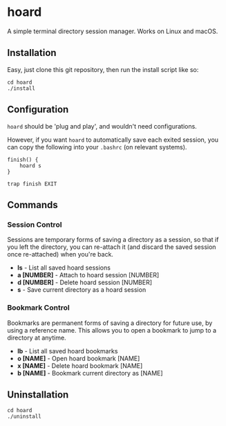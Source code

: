 # hoard

A simple terminal directory session manager. Works on Linux and macOS.

## Installation
Easy, just clone this git repository, then run the install script like so:
```
cd hoard
./install
```

## Configuration
`hoard` should be 'plug and play', and wouldn't need configurations.

However, if you want `hoard` to automatically save each exited session, you can copy the following into your `.bashrc` (on relevant systems).

```
finish() {
    hoard s
}

trap finish EXIT
```

## Commands
### Session Control
Sessions are temporary forms of saving a directory as a session, so that if you left the directory, you can re-attach it (and discard the saved session once re-attached) when you're back.

- **ls** - List all saved hoard sessions
- **a [NUMBER]** - Attach to hoard session [NUMBER]
- **d [NUMBER]** - Delete hoard session [NUMBER]
- **s** - Save current directory as a hoard session

### Bookmark Control
Bookmarks are permanent forms of saving a directory for future use, by using a reference name. This allows you to open a bookmark to jump to a directory at anytime.

- **lb** - List all saved hoard bookmarks
- **o [NAME]** - Open hoard bookmark [NAME]
- **x [NAME]** - Delete hoard bookmark [NAME]
- **b [NAME]** - Bookmark current directory as [NAME]

## Uninstallation
```
cd hoard
./uninstall
```
